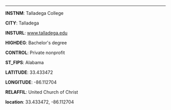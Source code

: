 
---
**INSTNM**: Talladega College

**CITY**: Talladega

**INSTURL**: www.talladega.edu

**HIGHDEG**: Bachelor's degree

**CONTROL**: Private nonprofit

**ST_FIPS**: Alabama

**LATITUDE**: 33.433472

**LONGITUDE**: -86.112704

**RELAFFIL**: United Church of Christ

**location**: 33.433472, -86.112704